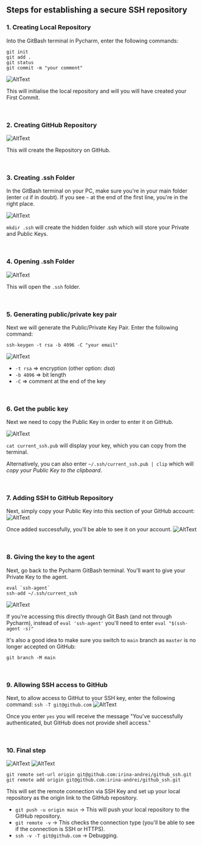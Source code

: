 ## Steps for establishing a secure SSH repository

### 1. Creating Local Repository
Into the GitBash terminal in Pycharm, enter the following commands:
```
git init
git add .
git status
git commit -m "your comment"
```
![AltText](/Images/creating_local_repo.png)

This will initialise the local repository and will you will have created your First Commit.

<br>

### 2. Creating GitHub Repository
![AltText](/Images/creating_github_repo.png)

This will create the Repository on GitHub. 

<br>

### 3. Creating .ssh Folder
In the GitBash terminal on your PC, make sure you're in your main folder (enter `cd` if in doubt). If you see `~` at the end of the first line, you're in the right place.

![AltText](/Images/create_ssh_folder.png)

`mkdir .ssh` will create the hidden folder .ssh which will store your Private and Public Keys.

<br>

### 4. Opening .ssh Folder
![AltText](Images/opening_ssh_folder.png)

This will open the `.ssh` folder.

<br>

### 5. Generating public/private key pair
Next we will generate the Public/Private Key Pair. Enter the following command:
```
ssh-keygen -t rsa -b 4096 -C "your email"
```
![AltText](Images/generating_public_private_key_pair.png)

- `-t rsa` => encryption (other option: *dsa*)
- `-b 4096` => bit length
- `-C` => comment at the end of the key

<br>

### 6. Get the public key
Next we need to copy the Public Key in order to enter it on GitHub.

![AltText](Images/getting_public_key.png)

`cat current_ssh.pub` will display your key, which you can copy from the terminal.

Alternatively, you can also enter `~/.ssh/current_ssh.pub | clip` which will *copy your Public Key to the clipboard*.

<br>

### 7. Adding SSH to GitHub Repository
Next, simply copy your Public Key into this section of your GitHub account:
![AltText](Images/adding_ssh_to_github.png)

Once added successfully, you'll be able to see it on your account.
![AltText](Images/ssh_on_github.png)

<br>

### 8. Giving the key to the agent
Next, go back to the Pycharm GitBash terminal. You'll want to give your Private Key to the agent.

```
eval `ssh-agent`
ssh-add ~/.ssh/current_ssh
```
![AltText](Images/giving_the_key_to_the_agent.png)

If you're accessing this directly through Git Bash (and not through Pycharm), instead of `eval 'ssh-agent'` you'll need to enter `eval "$(ssh-agent -s)"`

It's also a good idea to make sure you switch to `main` branch as `master` is no longer accepted on GitHub:

`git branch -M main`

<br>

### 9. Allowing SSH access to GitHub
Next, to allow access to GitHut to your SSH key, enter the following command:
`ssh -T git@github.com`
![AltText](Images/successful_auth.png)

Once you enter `yes` you will receive the message "You've successfully authenticated, but GitHub does not provide shell access."

<br>

### 10. Final step
![AltText](Images/add_origin.png)
![AltText](Images/adding_ssh.png)

```
git remote set-url origin git@github.com:irina-andrei/github_ssh.git
git remote add origin git@github.com:irina-andrei/github_ssh.git
```
This will set the remote connection via SSH Key and set up your local repository as the origin link to the GitHub repository.

- `git push -u origin main` -> This will push your local repository to the GitHub repository.
- `git remote -v` -> This checks the connection type (you'll be able to see if the connection is SSH or HTTPS).
- `ssh -v -T git@github.com` -> Debugging.